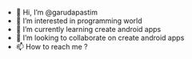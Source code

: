 - 👋 Hi, I’m @garudapastim
- 👀 I’m interested in programming world
- 🌱 I’m currently learning create android apps
- 💞️ I’m looking to collaborate on create android apps
- 📫 How to reach me ?

<!---
garudapastim/garudapastim is a ✨ special ✨ repository because its `README.md` (this file) appears on your GitHub profile.
You can click the Preview link to take a look at your changes.
--->

